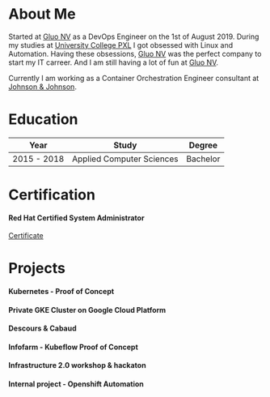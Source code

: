 # About Me

Started at [Gluo NV](http://www.gluo.be) as a DevOps Engineer on the 1st of
August 2019. During my studies at [University College PXL](https://www.pxl.be)
I got obsessed with Linux and Automation. Having these obsessions, [Gluo NV](http://www.gluo.be)
was the perfect company to start my IT carreer. And I am still having a lot of
fun at [Gluo NV](http://www.gluo.be).

Currently I am working as a Container Orchestration Engineer consultant
at [Johnson & Johnson](https://www.jnj.com).  

# Education

| Year            | Study                     | Degree    |
|:---------------:|:-------------------------:|:---------:|
| 2015 - 2018     | Applied Computer Sciences | Bachelor  |

# Certification

#### Red Hat Certified System Administrator

[Certificate](https://www.redhat.com/rhtapps/services/certifications/badge/verify/M4H7OE3A4L77AX36P2ZTL5CTEMAEQU3CUPSQX2KSDXT6RW46LQ3T7ULZ55KZZ56SKO7EQ3ETTLYZQ4U5NQYTCNA62RUWOCM34WWBUYQ=)

# Projects

#### Kubernetes - Proof of Concept

#### Private GKE Cluster on Google Cloud Platform

#### Descours & Cabaud

#### Infofarm - Kubeflow Proof of Concept

#### Infrastructure 2.0 workshop & hackaton

#### Internal project - Openshift Automation
